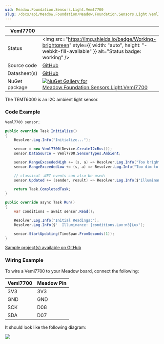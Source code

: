 ```yaml
---
uid: Meadow.Foundation.Sensors.Light.Veml7700
slug: /docs/api/Meadow.Foundation/Meadow.Foundation.Sensors.Light.Veml7700
---
```


| Veml7700 | |
|--------|--------|
| Status | <img src="https://img.shields.io/badge/Working-brightgreen" style={{ width: "auto", height: "-webkit-fill-available" }} alt="Status badge: working" /> |
| Source code | [GitHub](https://github.com/WildernessLabs/Meadow.Foundation/tree/main/Source/Meadow.Foundation.Peripherals/Sensors.Light.Veml7700) |
| Datasheet(s) | [GitHub](https://github.com/WildernessLabs/Meadow.Foundation/tree/main/Source/Meadow.Foundation.Peripherals/Sensors.Light.Veml7700/Datasheet) |
| NuGet package | <a href="https://www.nuget.org/packages/Meadow.Foundation.Sensors.Light.Veml7700/" target="_blank"><img src="https://img.shields.io/nuget/v/Meadow.Foundation.Sensors.Light.Veml7700.svg?label=Meadow.Foundation.Sensors.Light.Veml7700" alt="NuGet Gallery for Meadow.Foundation.Sensors.Light.Veml7700" /></a> |

The TEMT6000 is an I2C ambient light sensor.

### Code Example

```csharp
Veml7700 sensor;

public override Task Initialize()
{
    Resolver.Log.Info("Initialize...");

    sensor = new Veml7700(Device.CreateI2cBus());
    sensor.DataSource = Veml7700.SensorTypes.Ambient;

    sensor.RangeExceededHigh += (s, a) => Resolver.Log.Info("Too bright to measure");
    sensor.RangeExceededLow += (s, a) => Resolver.Log.Info("Too dim to measure");

    // classical .NET events can also be used:
    sensor.Updated += (sender, result) => Resolver.Log.Info($"Illuminance: {result.New.Lux:n3}Lux");

    return Task.CompletedTask;
}

public override async Task Run()
{
    var conditions = await sensor.Read();

    Resolver.Log.Info("Initial Readings:");
    Resolver.Log.Info($"  Illuminance: {conditions.Lux:n3}Lux");

    sensor.StartUpdating(TimeSpan.FromSeconds(1));
}

```

[Sample project(s) available on GitHub](https://github.com/WildernessLabs/Meadow.Foundation/tree/main/Source/Meadow.Foundation.Peripherals/Sensors.Light.Veml7700/Samples/Veml7700_Sample)

### Wiring Example

To wire a Veml7700 to your Meadow board, connect the following:

| Veml7700 | Meadow Pin  |
|----------|-------------|
| 3V3      | 3V3         |
| GND      | GND         |
| SCK      | D08         |
| SDA      | D07         |

It should look like the following diagram:

<img src="/API_Assets/Meadow.Foundation.Sensors.Light.Veml7700/Veml7700_Fritzing.png" />




